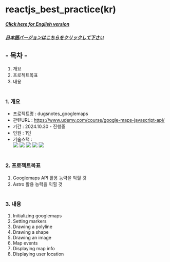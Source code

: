 # reactjs_best_practice(kr)

##### [Click here for English version](README_EN.md)

##### [日本語バージョンはこちらをクリックして下さい](README_JP.md)

## - 목차 -

1. 개요
2. 프로젝트목표
3. 내용
   </br>
   </br>

### 1. 개요

- 프로젝트명 : dugsnotes_googlemaps
- 관련URL : https://www.udemy.com/course/google-maps-javascript-api/
- 기간 : 2024.10.30 - 진행중
- 인원 : 1인
- 기술스택 : </br>
  <img src="https://img.shields.io/badge/HTML5-E34F26?style=for-the-badge&logo=HTML5&logoColor=white">
  <img src="https://img.shields.io/badge/CSS3-1572B6?style=for-the-badge&logo=CSS3&logoColor=white">
  <img src="https://img.shields.io/badge/astro-BC52EE?style=for-the-badge&logo=astro&logoColor=white">
  <img src="https://img.shields.io/badge/Typescript-3178C6?style=for-the-badge&logo=Typescript&logoColor=white">
  <img src="https://img.shields.io/badge/Javascript-F7DF1E?style=for-the-badge&logo=Javascript&logoColor=white">
  </br>
  </br>

### 2. 프로젝트목표

1. Googlemaps API 활용 능력을 익힐 것
2. Astro 활용 능력을 익힐 것
   </br>
   </br>

### 3. 내용

1. Initializing googlemaps
2. Setting markers
3. Drawing a polyline
4. Drawing a shape
5. Drawing an image
6. Map events
7. Displaying map info
8. Displaying user location
